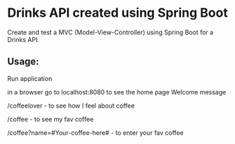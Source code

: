 # Drinks API created using Spring Boot

Create and test a MVC (Model-View-Controller) using Spring Boot for a Drinks API.

## Usage:
Run application

in a browser go to localhost:8080 to see the home page Welcome message

/coffeelover - to see how I feel about coffee

/coffee - to see my fav coffee

/coffee?name=#Your-coffee-here# - to enter your fav coffee
